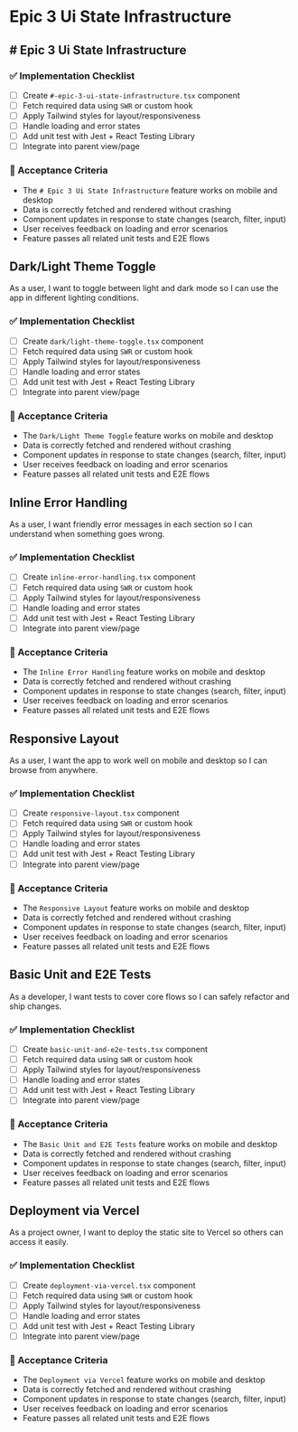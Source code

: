 # Epic 3 Ui State Infrastructure

## # Epic 3 Ui State Infrastructure

### ✅ Implementation Checklist

- [ ] Create `#-epic-3-ui-state-infrastructure.tsx` component
- [ ] Fetch required data using `SWR` or custom hook
- [ ] Apply Tailwind styles for layout/responsiveness
- [ ] Handle loading and error states
- [ ] Add unit test with Jest + React Testing Library
- [ ] Integrate into parent view/page

### 🎯 Acceptance Criteria

- The `# Epic 3 Ui State Infrastructure` feature works on mobile and desktop
- Data is correctly fetched and rendered without crashing
- Component updates in response to state changes (search, filter, input)
- User receives feedback on loading and error scenarios
- Feature passes all related unit tests and E2E flows

## Dark/Light Theme Toggle

As a user, I want to toggle between light and dark mode so I can use the app in different lighting conditions.

### ✅ Implementation Checklist

- [ ] Create `dark/light-theme-toggle.tsx` component
- [ ] Fetch required data using `SWR` or custom hook
- [ ] Apply Tailwind styles for layout/responsiveness
- [ ] Handle loading and error states
- [ ] Add unit test with Jest + React Testing Library
- [ ] Integrate into parent view/page

### 🎯 Acceptance Criteria

- The `Dark/Light Theme Toggle` feature works on mobile and desktop
- Data is correctly fetched and rendered without crashing
- Component updates in response to state changes (search, filter, input)
- User receives feedback on loading and error scenarios
- Feature passes all related unit tests and E2E flows

## Inline Error Handling

As a user, I want friendly error messages in each section so I can understand when something goes wrong.

### ✅ Implementation Checklist

- [ ] Create `inline-error-handling.tsx` component
- [ ] Fetch required data using `SWR` or custom hook
- [ ] Apply Tailwind styles for layout/responsiveness
- [ ] Handle loading and error states
- [ ] Add unit test with Jest + React Testing Library
- [ ] Integrate into parent view/page

### 🎯 Acceptance Criteria

- The `Inline Error Handling` feature works on mobile and desktop
- Data is correctly fetched and rendered without crashing
- Component updates in response to state changes (search, filter, input)
- User receives feedback on loading and error scenarios
- Feature passes all related unit tests and E2E flows

## Responsive Layout

As a user, I want the app to work well on mobile and desktop so I can browse from anywhere.

### ✅ Implementation Checklist

- [ ] Create `responsive-layout.tsx` component
- [ ] Fetch required data using `SWR` or custom hook
- [ ] Apply Tailwind styles for layout/responsiveness
- [ ] Handle loading and error states
- [ ] Add unit test with Jest + React Testing Library
- [ ] Integrate into parent view/page

### 🎯 Acceptance Criteria

- The `Responsive Layout` feature works on mobile and desktop
- Data is correctly fetched and rendered without crashing
- Component updates in response to state changes (search, filter, input)
- User receives feedback on loading and error scenarios
- Feature passes all related unit tests and E2E flows

## Basic Unit and E2E Tests

As a developer, I want tests to cover core flows so I can safely refactor and ship changes.

### ✅ Implementation Checklist

- [ ] Create `basic-unit-and-e2e-tests.tsx` component
- [ ] Fetch required data using `SWR` or custom hook
- [ ] Apply Tailwind styles for layout/responsiveness
- [ ] Handle loading and error states
- [ ] Add unit test with Jest + React Testing Library
- [ ] Integrate into parent view/page

### 🎯 Acceptance Criteria

- The `Basic Unit and E2E Tests` feature works on mobile and desktop
- Data is correctly fetched and rendered without crashing
- Component updates in response to state changes (search, filter, input)
- User receives feedback on loading and error scenarios
- Feature passes all related unit tests and E2E flows

## Deployment via Vercel

As a project owner, I want to deploy the static site to Vercel so others can access it easily.

### ✅ Implementation Checklist

- [ ] Create `deployment-via-vercel.tsx` component
- [ ] Fetch required data using `SWR` or custom hook
- [ ] Apply Tailwind styles for layout/responsiveness
- [ ] Handle loading and error states
- [ ] Add unit test with Jest + React Testing Library
- [ ] Integrate into parent view/page

### 🎯 Acceptance Criteria

- The `Deployment via Vercel` feature works on mobile and desktop
- Data is correctly fetched and rendered without crashing
- Component updates in response to state changes (search, filter, input)
- User receives feedback on loading and error scenarios
- Feature passes all related unit tests and E2E flows
